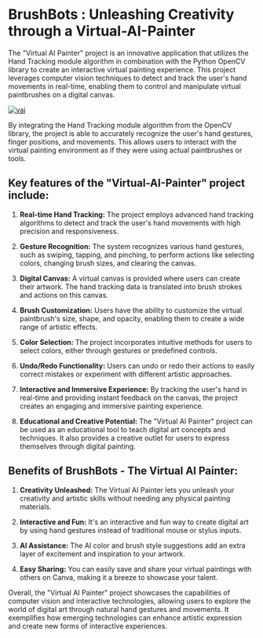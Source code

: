 # BrushBots : Unleashing Creativity through a Virtual-AI-Painter

The "Virtual AI Painter" project is an innovative application that utilizes the Hand Tracking module algorithm in combination with the Python OpenCV library to create an interactive virtual painting experience. This project leverages computer vision techniques to detect and track the user's hand movements in real-time, enabling them to control and manipulate virtual paintbrushes on a digital canvas.

<a href="https://ibb.co/kSqnG3V"><img src="https://i.ibb.co/CHVdwJp/vai.png" alt="vai" border="0"></a>

By integrating the Hand Tracking module algorithm from the OpenCV library, the project is able to accurately recognize the user's hand gestures, finger positions, and movements. This allows users to interact with the virtual painting environment as if they were using actual paintbrushes or tools.

## Key features of the "Virtual-AI-Painter" project include:

1. **Real-time Hand Tracking:** The project employs advanced hand tracking algorithms to detect and track the user's hand movements with high precision and responsiveness.

2. **Gesture Recognition:** The system recognizes various hand gestures, such as swiping, tapping, and pinching, to perform actions like selecting colors, changing brush sizes, and clearing the canvas.

3. **Digital Canvas:** A virtual canvas is provided where users can create their artwork. The hand tracking data is translated into brush strokes and actions on this canvas.

4. **Brush Customization:** Users have the ability to customize the virtual paintbrush's size, shape, and opacity, enabling them to create a wide range of artistic effects.

5. **Color Selection:** The project incorporates intuitive methods for users to select colors, either through gestures or predefined controls.

6. **Undo/Redo Functionality:** Users can undo or redo their actions to easily correct mistakes or experiment with different artistic approaches.

7. **Interactive and Immersive Experience:** By tracking the user's hand in real-time and providing instant feedback on the canvas, the project creates an engaging and immersive painting experience.

8. **Educational and Creative Potential:** The "Virtual AI Painter" project can be used as an educational tool to teach digital art concepts and techniques. It also provides a creative outlet for users to express themselves through digital painting.


## Benefits of BrushBots - The Virtual AI Painter:

1. **Creativity Unleashed:**
The Virtual AI Painter lets you unleash your creativity and artistic skills without needing any physical painting materials.

2. **Interactive and Fun:**
It's an interactive and fun way to create digital art by using hand gestures instead of traditional mouse or stylus inputs.

3. **AI Assistance:**
The AI color and brush style suggestions add an extra layer of excitement and inspiration to your artwork.

4. **Easy Sharing:**
You can easily save and share your virtual paintings with others on Canva, making it a breeze to showcase your talent.

Overall, the "Virtual AI Painter" project showcases the capabilities of computer vision and interactive technologies, allowing users to explore the world of digital art through natural hand gestures and movements. It exemplifies how emerging technologies can enhance artistic expression and create new forms of interactive experiences.
